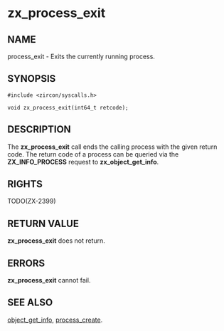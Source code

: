 # zx_process_exit

## NAME

<!-- Updated by scripts/update-docs-from-abigen, do not edit this section manually. -->

process_exit - Exits the currently running process.

## SYNOPSIS

<!-- Updated by scripts/update-docs-from-abigen, do not edit this section manually. -->

```
#include <zircon/syscalls.h>

void zx_process_exit(int64_t retcode);
```

## DESCRIPTION

The **zx_process_exit** call ends the calling process with the given
return code. The return code of a process can be queried via the
**ZX_INFO_PROCESS** request to **zx_object_get_info**.

## RIGHTS

<!-- Updated by scripts/update-docs-from-abigen, do not edit this section manually. -->

TODO(ZX-2399)

## RETURN VALUE

**zx_process_exit** does not return.

## ERRORS

**zx_process_exit** cannot fail.

## SEE ALSO

[object_get_info](object_get_info.md),
[process_create](process_create.md).
